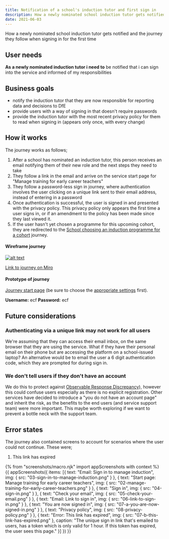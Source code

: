 ```yaml
---
title: Notification of a school's induction tutor and first sign in
description: How a newly nominated school induction tutor gets notified and the journey they follow when signing in for the first time
date: 2021-06-03
---
```


How a newly nominated school induction tutor gets notified and the journey they follow when signing in for the first time


## User needs

**As a newly nominated induction tutor i need to**
be notified that i can sign into the service and informed of my responsibilities


## Business goals
* notify the induction tutor that they are now responsible for reporting data and decisions to DfE
* provide users with a way of signing in that doesn't require passwords
* provide the induction tutor with the most recent privacy policy for them to read when signing in (appears only once, with every change)


## How it works
The journey works as follows;
1. After a school has nominated an induction tutor, this person receives an email notifying them of their new role and the next steps they need to take
2. They follow a link in the email and arrive on the service start page for "Manage training for early career teachers"
3. They follow a password-less sign in journey, where authentication involves the user clicking on a unique link sent to their email address, instead of entering in a password
4. Once authentication is successful, the user is signed in and presented with the privacy policy. This privacy policy only appears the first time a user signs in, or if an amendment to the policy has been made since they last viewed it.
5. If the user hasn't yet chosen a programme for this upcoming cohort, they are redirected to the [School choosing an induction programme for a cohort](/manage-training/school-choosing-an-induction-programme/) journey.



#### Wireframe journey
[![alt text](/images/manage-training/notification-of-induction-tutor-and-first-sign-in/wire-flow.jpg)](/images/manage-training/notification-of-induction-tutor-and-first-sign-in/wire-flow.jpg)

[Link to journey on Miro](https://miro.com/app/board/o9J_ldVNkCY=/?moveToWidget=3074457355250705583&cot=14)

#### Prototype of journey
[Journey start page](https://dfe-ecf-register-partner.herokuapp.com/school-lead-notification-and-sign-in/notification-of-school-lead) (be sure to choose the [appropriate settings](https://dfe-ecf-register-partner.herokuapp.com/start-testing) first).

**Username:** ecf
**Password:** ecf



## Future considerations
### Authenticating via a unique link may not work for all users
We're assuming that they can access their email inbox, on the same browser that they are using the service. What if they have their personal email on their phone but are accessing the platform on a school-issued laptop? An alternative would be to email the user a 6 digit authentication code, which they are prompted for during sign in.
### We don't tell users if they don't have an account
We do this to protect against [Observable Response Discrepancy](https://cwe.mitre.org/data/definitions/204.html)), however this could confuse users especially as there is no explicit registration. Other services have decided to introduce a "you do not have an account page" and inherit the risk, as the benefits to the end users (and service support team) were more important. This maybe worth exploring if we want to prevent a bottle neck with the support team.


## Error states
The journey also contained screens to account for scenarios where the user could not continue. These were;

1. This link has expired


{% from "screenshots/macro.njk" import appScreenshots with context %}
{{ appScreenshots({
  items: [{
      text: "Email: Sign in to manage induction",
      img: { src: "03-sign-in-to-manage-induction.png" }
    }, {
      text: "Start page: Manage training for early career teachers",
      img: { src: "02-manage-training-for-early-career-teachers.png" }
    }, {
      text: "Sign in",
      img: { src: "04-sign-in.png" }
    }, {
      text: "Check your email",
      img: { src: "05-check-your-email.png" }
    }, {
      text: "Email: Link to sign in",
      img: { src: "06-link-to-sign-in.png" }
    }, {
      text: "You are now signed in",
      img: { src: "07-a-you-are-now-signed-in.png" }
    }, {
      text: "Privacy policy",
      img: { src: "08-privacy-policy.png" }
    }, {
      text: "Error: This link has expired",
      img: { src: "07-b-this-link-has-expired.png" },
      caption: "The unique sign in link that's emailed to users, has a token which is only valid for 1 hour. If this token has expired, the user sees this page."
    }]
}) }}
